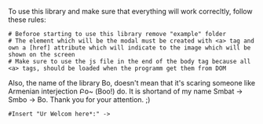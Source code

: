 To use this library and make sure that everything will work correcltly, follow these rules:
	
	# Beforoe starting to use this library remove "example" folder
	# The element which will be the modal must be created with <a> tag and own a [href] attribute which will indicate to the image which will be shown on the screen
	# Make sure to use the js file in the end of the body tag because all <a> tags, should be loaded when the programm get them from DOM

Also, the name of the library Bo, doesn't mean that it's scaring someone like Armenian interjection Բօ~ (Boo!) do. It is shortand of my name Smbat -> Smbo -> Bo. Thank you for your attention. ;)

	#Insert "Ur Welcom here*:" ->  